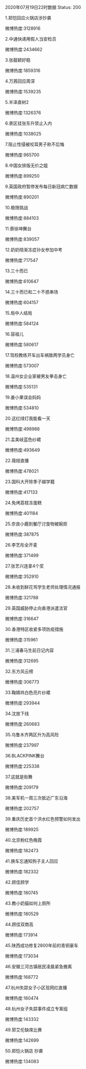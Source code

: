 2020年07月19日22时数据
Status: 200

1.郑恺回应火锅店涉抄袭

微博热度:3128916

2.中通快递用假人当安检员

微博热度:2434662

3.张靓颖好稳

微博热度:1859316

4.万茜回应周深

微博热度:1539235

5.半泽直树2

微博热度:1326376

6.景区挂张东升禁止入内

微博热度:1038025

7.阻止性侵被咬耳男子称不后悔

微博热度:965700

8.中国女排版无价之姐

微博热度:899250

9.英国政府暂停发布每日新冠病亡数据

微博热度:890201

10.极限挑战

微博热度:884103

11.蔡徐坤舞台

微博热度:839057

12.奶奶陪渐冻症孙女参加中考

微博热度:717547

13.三十而已

微博热度:610647

14.三十而已和二十不惑串场

微博热度:604157

15.局中人结局

微博热度:584124

16.容祖儿

微博热度:580617

17.驾校教练开车出车祸致两学员身亡

微博热度:573007

18.温州女企业家被男友拳击身亡

微博热度:535131

19.姜小果误会妈妈

微博热度:534810

20.这红绿灯我能看一天

微博热度:498988

21.孟美岐蓝色纱裙

微博热度:493649

22.薇娅直播

微博热度:478021

23.国科大开除季子越学籍

微博热度:417133

24.免烤荔枝冻蛋糕

微博热度:401184

25.奈良小鹿到餐厅讨食物被婉拒

微博热度:387875

26.李艺彤全开麦

微博热度:371499

27.张艺兴连拿4个奖

微博热度:352910

28.未收到鲜花骂学生老师处理情况通报

微博热度:321788

29.英国威胁停止向香港派遣法官

微博热度:316647

30.香港特区收紧多项防疫措施

微博热度:315961

31.三浦春马生前日记内容

微博热度:312695

32.东方风云榜

微博热度:306773

33.鞠婧祎白色亮片纱裙

微博热度:293944

34.沈放下线

微博热度:260683

35.乌鲁木齐两区升为高风险

微博热度:237997

36.BLACKPINK舞台

微博热度:225338

37.这就是街舞

微博热度:209179

38.美军机一周三次抵近广东沿海

微博热度:202757

39.重庆历史首个洪水红色预警如何发出

微博热度:189925

40.北京粉红色晚霞

微博热度:182473

41.换车忘通知狗子主人回应

微博热度:182332

42.顾佳顾学

微博热度:180745

43.教小奶猫如何上厕所

微博热度:180529

44.顾佳双商高

微博热度:173914

45.陕西成功修复2800年前的青铜豪车

微博热度:173034

46.安徽三河古镇居民凌晨紧急撤离

微博热度:168772

47.杭州失踪女子小区现网红直播

微博热度:160474

48.杭州女子失踪事件成立专案组

微博热度:143332

49.郭艾伦缺席比赛

微博热度:142699

50.郑恺火锅店 抄袭

微博热度:134083


